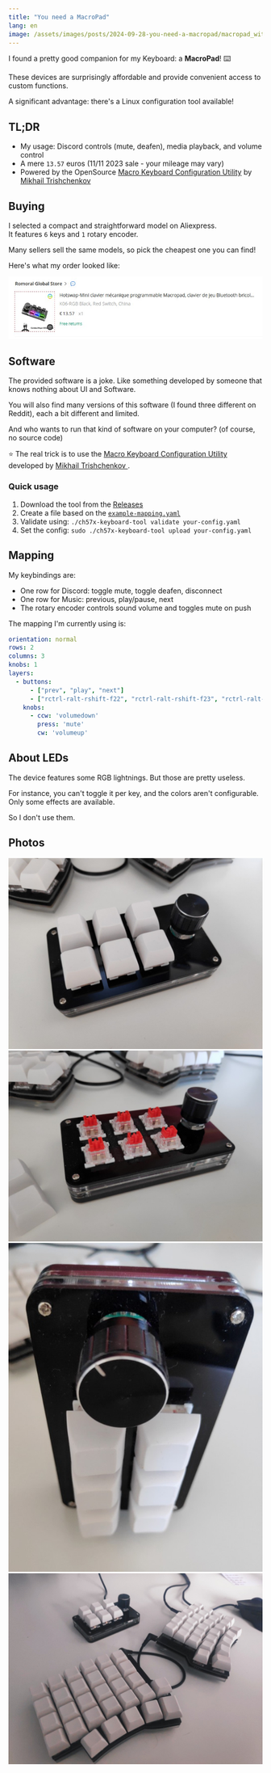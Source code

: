 ```yaml
---
title: "You need a MacroPad"
lang: en
image: /assets/images/posts/2024-09-28-you-need-a-macropad/macropad_with_keycaps.jpg
---
```


I found a pretty good companion for my Keyboard: a **MacroPad**! ⌨️  

These devices are surprisingly affordable and provide convenient access to custom functions.

A significant advantage: there's a Linux configuration tool available!

## TL;DR

- My usage: Discord controls (mute, deafen), media playback, and volume control
- A mere `13.57` euros  (11/11 2023 sale - your mileage may vary)
- Powered by the OpenSource [Macro Keyboard Configuration Utility](https://github.com/kriomant/ch57x-keyboard-tool) by [Mikhail Trishchenkov](https://github.com/kriomant)

## Buying

I selected a compact and straightforward model on Aliexpress.  
It features `6` keys and `1` rotary encoder.

Many sellers sell the same models, so pick the cheapest one you can find!

Here's what my order looked like:

![macropad_aliexpress_order.jpg](/assets/images/posts/2024-09-28-you-need-a-macropad/macropad_aliexpress_order.jpg)

## Software

The provided software is a joke. Like something developed by someone that knows nothing about UI and Software.

You will also find many versions of this software (I found three different on Reddit), each a bit different and limited.

And who wants to run that kind of software on your computer? (of course, no source code)  

⭐ The real trick is to use the [Macro Keyboard Configuration Utility](https://github.com/kriomant/ch57x-keyboard-tool) developed by [Mikhail Trishchenkov ](https://github.com/kriomant).

### Quick usage

1. Download the tool from the [Releases](https://github.com/kriomant/ch57x-keyboard-tool/tree/master)
2. Create a file based on the [`example-mapping.yaml`](https://github.com/kriomant/ch57x-keyboard-tool/blob/master/example-mapping.yaml)
3. Validate using: `./ch57x-keyboard-tool validate your-config.yaml`
4. Set the config: `sudo ./ch57x-keyboard-tool upload your-config.yaml`

## Mapping

My keybindings are:
- One row for Discord: toggle mute, toggle deafen, disconnect
- One row for Music: previous, play/pause, next
- The rotary encoder controls sound volume and toggles mute on push

The mapping I'm currently using is:

```yaml
orientation: normal
rows: 2
columns: 3
knobs: 1
layers:
  - buttons:
      - ["prev", "play", "next"]
      - ["rctrl-ralt-rshift-f22", "rctrl-ralt-rshift-f23", "rctrl-ralt-rshift-f24"]
    knobs:
      - ccw: 'volumedown'
        press: 'mute'
        cw: 'volumeup'
```

## About LEDs

The device features some RGB lightnings. But those are pretty useless.

For instance, you can't toggle it per key, and the colors aren't configurable. Only some effects are available.

So I don't use them.

## Photos

![macropad_with_keycaps.jpg](/assets/images/posts/2024-09-28-you-need-a-macropad/macropad_with_keycaps.jpg)
![macropad_without_keycaps.jpg](/assets/images/posts/2024-09-28-you-need-a-macropad/macropad_without_keycaps.jpg)
![macropad_vertical.jpg](/assets/images/posts/2024-09-28-you-need-a-macropad/macropad_vertical.jpg)
![macropad_with_keyboard.jpg](/assets/images/posts/2024-09-28-you-need-a-macropad/macropad_with_keyboard.jpg)
